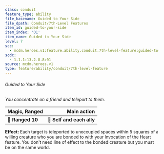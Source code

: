 ```yaml
---
class: conduit
feature_type: ability
file_basename: Guided to Your Side
file_dpath: Conduit/7th-Level Features
item_id: guided-to-your-side
item_index: '01'
item_name: Guided to Your Side
level: 7
scc:
  - mcdm.heroes.v1:feature.ability.conduit.7th-level-feature:guided-to-your-side
scdc:
  - 1.1.1:13.2.8.8:01
source: mcdm.heroes.v1
type: feature/ability/conduit/7th-level-feature
---
```


###### Guided to Your Side

*You concentrate on a friend and teleport to them.*

| **Magic, Ranged** |           **Main action** |
| ----------------- | ------------------------: |
| **📏 Ranged 10**  | **🎯 Self and each ally** |

**Effect:** Each target is teleported to unoccupied spaces within 5 squares of a willing creature who you are bonded to with your Invocation of the Heart feature. You don't need line of effect to the bonded creature but you must be on the same world.
